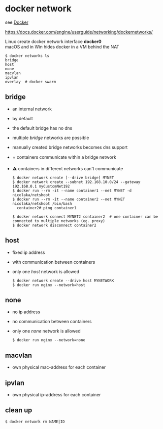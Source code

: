 # docker network
see [Docker](README.md)

https://docs.docker.com/engine/userguide/networking/dockernetworks/  

Linux create docker network interface **docker0**  
macOS and in Win hides docker in a VM behind the NAT


    $ docker networks ls
    bridge
    host
    none
    macvlan
    ipvlan
    overlay  # docker swarm


## bridge
* an internal network  
* by default  
* the default bridge has no dns
* multiple *bridge* networks are possible
* manually created bridge networks becomes dns support  
* :star: containers communicate within a bridge network  
* :warning: containers in different networks can't communicate
 
  
      $ docker network create [--drive bridge] MYNET
      $ docker network create --subnet 192.168.10.0/24 --gateway 192.168.0.1 myCustomNet192
      $ docker run --rm -it --name container1 --net MYNET -d nicolaka/netshoot
      $ docker run --rm -it --name container2 --net MYNET nicolaka/netshoot /bin/bash
        container2# ping container1

      $ docker network connect MYNET2 container2  # one container can be connected to multiple networks (eg. proxy)
      $ docker network disconnect container2
  
        
## host
* fixed ip address
* with communication between containers
* only one *host* network is allowed

      $ docker network create --drive host MYNETWORK
      $ docker run nginx --network=host


## none
* no ip address
* no communication between containers
* only one *none* network is allowed

      $ docker run nginx --network=none

## macvlan
* own physical mac-address for each container

## ipvlan
* own physical ip-address for each container




## clean up
    $ docker network rm NAME|ID
